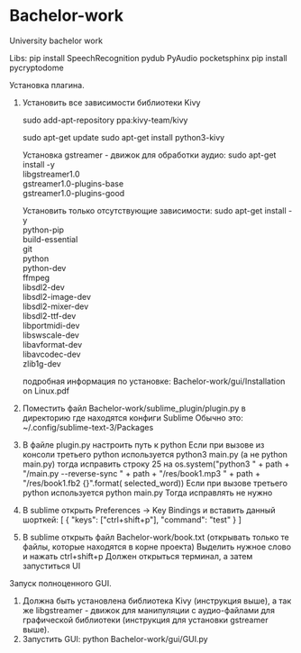 # Bachelor-work
University bachelor work

Libs:
pip install SpeechRecognition pydub PyAudio pocketsphinx
pip install pycryptodome
    
Установка плагина. 
1. Установить все зависимости библиотеки Kivy

    sudo add-apt-repository ppa:kivy-team/kivy
    
    sudo apt-get update
    sudo apt-get install python3-kivy
    
    Установка gstreamer - движок для обработки аудио: 
    sudo apt-get install -y \
    libgstreamer1.0 \
    gstreamer1.0-plugins-base \
    gstreamer1.0-plugins-good
    
    Установить только отсутствующие зависимости: 
    sudo apt-get install -y \
    python-pip \
    build-essential \
    git \
    python \
    python-dev \
    ffmpeg \
    libsdl2-dev \
    libsdl2-image-dev \
    libsdl2-mixer-dev \
    libsdl2-ttf-dev \
    libportmidi-dev \
    libswscale-dev \
    libavformat-dev \
    libavcodec-dev \
    zlib1g-dev
    
    подробная информация по установке: Bachelor-work/gui/Installation on Linux.pdf
2. Поместить файл Bachelor-work/sublime_plugin/plugin.py 
в директорию где находятся конфиги Sublime
    Обычно это: ~/.config/sublime-text-3/Packages
3. В файле plugin.py настроить путь к python
   Если при вызове из консоли третьего python используется python3 main.py (а не python main.py)
   тогда исправить строку 25 на 
   os.system("python3 " + path + "/main.py --reverse-sync " + path + "/res/book1.mp3 " + path + "/res/book1.fb2 {}".format(
                selected_word))
   Если при вызове третьего python используется python main.py 
   Тогда исправлять не нужно
4. В sublime открыть Preferences -> Key Bindings
    и вставить данный шорткей:
    [
	    { "keys": ["ctrl+shift+p"], "command": "test" }
    ]
5. В sublime открыть файл Bachelor-work/book.txt (открывать только те файлы, которые находятся в корне проекта)
   Выделить нужное слово и нажать ctrl+shift+p
   Должен открыться терминал, а затем запуститься UI
   
   
Запуск полноценного GUI. 
1. Должна быть установлена библиотека Kivy (инструкция выше), а так же libgstreamer - движок для манипуляции с аудио-файлами
для графической библиотеки (инструкция для установки gstreamer выше). 
2. Запустить GUI: python Bachelor-work/gui/GUI.py

